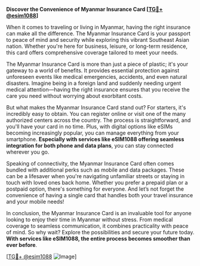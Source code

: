 **Discover the Convenience of Myanmar Insurance Card [[TG💪+ @esim1088](https://t.me/s/esim1088)]**

When it comes to traveling or living in Myanmar, having the right insurance can make all the difference. The Myanmar Insurance Card is your passport to peace of mind and security while exploring this vibrant Southeast Asian nation. Whether you're here for business, leisure, or long-term residence, this card offers comprehensive coverage tailored to meet your needs.

The Myanmar Insurance Card is more than just a piece of plastic; it's your gateway to a world of benefits. It provides essential protection against unforeseen events like medical emergencies, accidents, and even natural disasters. Imagine being in a foreign land and suddenly needing urgent medical attention—having the right insurance ensures that you receive the care you need without worrying about exorbitant costs.

But what makes the Myanmar Insurance Card stand out? For starters, it's incredibly easy to obtain. You can register online or visit one of the many authorized centers across the country. The process is straightforward, and you'll have your card in no time. Plus, with digital options like eSIMs becoming increasingly popular, you can manage everything from your smartphone. **Especially with services like eSIM1088 offering seamless integration for both phone and data plans**, you can stay connected wherever you go.

Speaking of connectivity, the Myanmar Insurance Card often comes bundled with additional perks such as mobile and data packages. These can be a lifesaver when you're navigating unfamiliar streets or staying in touch with loved ones back home. Whether you prefer a prepaid plan or a postpaid option, there's something for everyone. And let’s not forget the convenience of having a single card that handles both your travel insurance and your mobile needs!

In conclusion, the Myanmar Insurance Card is an invaluable tool for anyone looking to enjoy their time in Myanmar without stress. From medical coverage to seamless communication, it combines practicality with peace of mind. So why wait? Explore the possibilities and secure your future today. **With services like eSIM1088, the entire process becomes smoother than ever before**.

[[TG💪+ @esim1088](https://t.me/s/esim1088) ![Image](https://i.postimg.cc/Y0z9fWf4/image.png)]